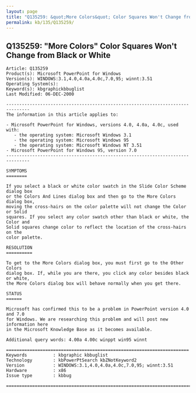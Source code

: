 ```yaml
---
layout: page
title: "Q135259: &quot;More Colors&quot; Color Squares Won't Change from Black or White"
permalink: kb/135/Q135259/
---
```


## Q135259: &quot;More Colors&quot; Color Squares Won't Change from Black or White

	Article: Q135259
	Product(s): Microsoft PowerPoint for Windows
	Version(s): WINDOWS:3.1,4.0,4.0a,4.0c,7.0,95; winnt:3.51
	Operating System(s): 
	Keyword(s): kbgraphickbbuglist
	Last Modified: 06-DEC-2000
	
	-------------------------------------------------------------------------------
	The information in this article applies to:
	
	- Microsoft PowerPoint for Windows, versions 4.0, 4.0a, 4.0c, used with:
	   - the operating system: Microsoft Windows 3.1 
	   - the operating system: Microsoft Windows 95 
	   - the operating system: Microsoft Windows NT 3.51 
	- Microsoft PowerPoint for Windows 95, version 7.0 
	-------------------------------------------------------------------------------
	
	SYMPTOMS
	========
	
	If you select a black or white color swatch in the Slide Color Scheme dialog box
	or the Colors And Lines dialog box and then go to the More Colors dialog box,
	moving the cross-hairs on the color palette will not change the Color or Solid
	squares. If you select any color swatch other than black or white, the Color and
	Solid squares change color to reflect the location of the cross-hairs on the
	color palette.
	
	RESOLUTION
	==========
	
	To get to the More Colors dialog box, you must first go to the Other Colors
	dialog box. If, while you are there, you click any color besides black or white,
	the More Colors dialog box will behave normally when you get there.
	
	STATUS
	======
	
	Microsoft has confirmed this to be a problem in PowerPoint version 4.0 and 7.0
	for Windows. We are researching this problem and will post new information here
	in the Microsoft Knowledge Base as it becomes available.
	
	Additional query words: 4.00a 4.00c winppt win95 winnt
	
	======================================================================
	Keywords          : kbgraphic kbbuglist
	Technology        : kbPowerPtSearch kbZNotKeyword2
	Version           : WINDOWS:3.1,4.0,4.0a,4.0c,7.0,95; winnt:3.51
	Hardware          : x86
	Issue type        : kbbug
	
	=============================================================================
	
